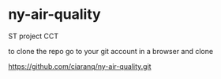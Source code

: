 # ny-air-quality
ST project CCT


to clone the repo go to your git account in a browser and clone

https://github.com/ciaranq/ny-air-quality.git

